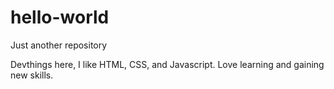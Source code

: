 # hello-world
Just another repository


Devthings here, I like HTML, CSS, and Javascript. Love learning and gaining new skills.
